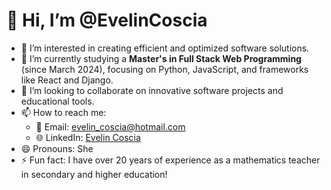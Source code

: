 # 👋 Hi, I’m @EvelinCoscia

- 👀 I’m interested in creating efficient and optimized software solutions.
- 🌱 I’m currently studying a **Master's in Full Stack Web Programming** (since March 2024), focusing on Python, JavaScript, and frameworks like React and Django.
- 💞️ I’m looking to collaborate on innovative software projects and educational tools.
- 📫 How to reach me:  
  - 📧 Email: [evelin_coscia@hotmail.com](mailto:evelin_coscia@hotmail.com)  
  - 🌐 LinkedIn: [Evelin Coscia](http://www.linkedin.com/in/evelincoscia)
- 😄 Pronouns: She
- ⚡ Fun fact: I have over 20 years of experience as a mathematics teacher in secondary and higher education!

<!---
EvelinCoscia/EvelinCoscia is a ✨ special ✨ repository because its `README.md` (this file) appears on your GitHub profile.
You can click the Preview link to take a look at your changes.
--->

